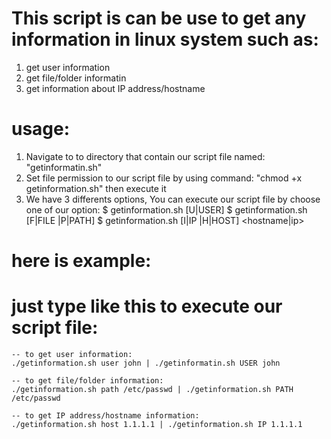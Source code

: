 # This script is can be use to get any information in linux system such as:
1. get user information
2. get file/folder informatin
3. get information about IP address/hostname

# usage: 
1. Navigate to to directory that contain our script file named: "getinformatin.sh"
2. Set file permission to our script file by using command: "chmod +x getinformation.sh" then execute it
3. We have 3 differents options, You can execute our script file by choose one of our option: 
    $ getinformation.sh [U|USER] <username>
    $ getinformation.sh [F|FILE |P|PATH] <pathname>
    $ getinformation.sh [I|IP |H|HOST] <hostname|ip>

# here is example:
# just type like this to execute our script file:
    -- to get user information:
    ./getinformation.sh user john | ./getinformatin.sh USER john

    -- to get file/folder information:
    ./getinformation.sh path /etc/passwd | ./getinformation.sh PATH /etc/passwd

    -- to get IP address/hostname information:
    ./getinformation.sh host 1.1.1.1 | ./getinformation.sh IP 1.1.1.1
   